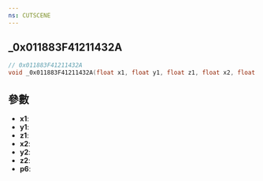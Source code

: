 ```yaml
---
ns: CUTSCENE
---
```

## _0x011883F41211432A

```c
// 0x011883F41211432A
void _0x011883F41211432A(float x1, float y1, float z1, float x2, float y2, float z2, int p6);
```


## 參數
* **x1**: 
* **y1**: 
* **z1**: 
* **x2**: 
* **y2**: 
* **z2**: 
* **p6**: 

